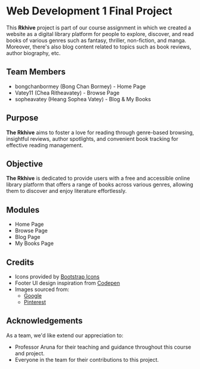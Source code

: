# Web Development 1 Final Project
This **Rkhive** project is part of our course assignment in which we created a
website as a digital library platform for people to explore, discover, and read books
of various genres such as fantasy, thriller, non-fiction, and manga. Moreover, there's also
blog content related to topics such as book reviews, author biography, etc. 


## Team Members
* bongchanbormey (Bong Chan Bormey) - Home Page
* Vatey11 (Chea Ritheavatey) - Browse Page
* sopheavatey (Heang Sophea Vatey) - Blog & My Books

## Purpose
**The Rkhive** aims to foster a love for reading through genre-based browsing, insightful reviews, 
author spotlights, and convenient book tracking for effective reading management.


## Objective
**The Rkhive** is dedicated to provide users with a free and accessible online library platform 
that offers a range of books across various genres, allowing them to discover and enjoy 
literature effortlessly.


## Modules
- Home Page
- Browse Page
- Blog Page
- My Books Page


## Credits
- Icons provided by [Bootstrap Icons](https://icons.getbootstrap.com/)
- Footer UI design inspiration from [Codepen](codepen.io)
- Images sourced from:
    + [Google](google.com)
    + [Pinterest](pinterest.com)


## Acknowledgements
As a team, we'd like extend our appreciation to:
- Professor Aruna for their teaching and guidance throughout this course and project.
- Everyone in the team for their contributions to this project.